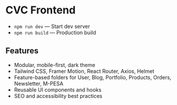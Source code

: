 # CVC Frontend

- `npm run dev` — Start dev server
- `npm run build` — Production build

## Features

- Modular, mobile-first, dark theme
- Tailwind CSS, Framer Motion, React Router, Axios, Helmet
- Feature-based folders for User, Blog, Portfolio, Products, Orders, Newsletter, M-PESA
- Reusable UI components and hooks
- SEO and accessibility best practices
